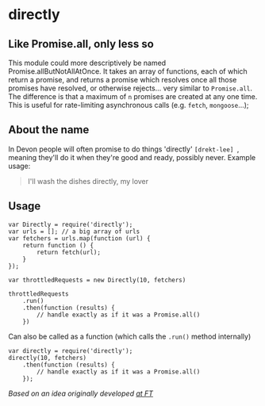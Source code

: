 # directly

## Like Promise.all, only less so

This module could more descriptively be named Promise.allButNotAllAtOnce. It takes an array of functions, each of which return a promise, and returns a promise which resolves once all those promises have resolved, or otherwise rejects... very similar to `Promise.all`. The difference is that a maximum of `n` promises are created at any one time. This is useful for rate-limiting asynchronous calls (e.g. `fetch`, `mongoose`...);

## About the name
In Devon people will often promise to do things 'directly' `[drekt-lee] `, meaning they'll do it when they're good and ready, possibly never. Example usage: 

> I'll wash the dishes directly, my lover

## Usage

```
var Directly = require('directly');
var urls = []; // a big array of urls
var fetchers = urls.map(function (url) {
    return function () {
        return fetch(url);
    }
});

var throttledRequests = new Directly(10, fetchers)

throttledRequests
    .run()
    .then(function (results) {
        // handle exactly as if it was a Promise.all()
    })

```

Can also be called as a function (which calls the `.run()` method internally)

```
var directly = require('directly');
directly(10, fetchers)
    .then(function (results) {
        // handle exactly as if it was a Promise.all()
    });
```

*Based on an idea originally developed [at FT](https://github.com/Financial-Times/next-user-preferences-api-v2/blob/master/lib/promise-throttle.js)*
